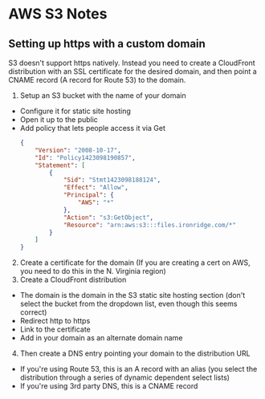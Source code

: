 # AWS S3 Notes

## Setting up https with a custom domain

S3 doesn't support https natively.  Instead you need to create a CloudFront distribution with an SSL certificate for the desired domain, and then point a CNAME record (A record for Route 53) to the domain.

1. Setup an S3 bucket with the name of your domain
  * Configure it for static site hosting
  * Open it up to the public
  * Add policy that lets people access it via Get
    ```json
    {
        "Version": "2008-10-17",
        "Id": "Policy1423098190857",
        "Statement": [
            {
                "Sid": "Stmt1423098188124",
                "Effect": "Allow",
                "Principal": {
                    "AWS": "*"
                },
                "Action": "s3:GetObject",
                "Resource": "arn:aws:s3:::files.ironridge.com/*"
            }
        ]
    }
    ```
2. Create a certificate for the domain (If you are creating a cert on AWS, you need to do this in the N. Virginia region)
3. Create a CloudFront distribution
  * The domain is the domain in the S3 static site hosting section (don't select the bucket from the dropdown list, even though this seems correct)
  * Redirect http to https
  * Link to the certificate
  * Add in your domain as an alternate domain name
4. Then create a DNS entry pointing your domain to the distribution URL
  * If you're using Route 53, this is an A record with an alias (you select the distribution through a series of dynamic dependent select lists)
  * If you're using 3rd party DNS, this is a CNAME record

